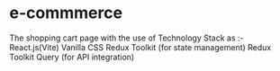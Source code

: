 # e-commmerce
 The shopping cart page  with the use of 
Technology Stack as :-
React.js(Vite)
Vanilla CSS
Redux Toolkit (for state management)
Redux Toolkit Query (for API integration)
